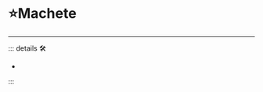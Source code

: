 # ⭐<labor>Machete</labor>

---

<!-- =================================================== -->
<!-- =================================================== -->
<!-- =================================================== -->
<!-- =================================================== -->
<!-- =================================================== -->
::: details 🛠

-

:::